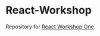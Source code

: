 # React-Workshop
Repository for [React Workshop One](http://seattlefeministjs.github.io/React-Workshop-One)
